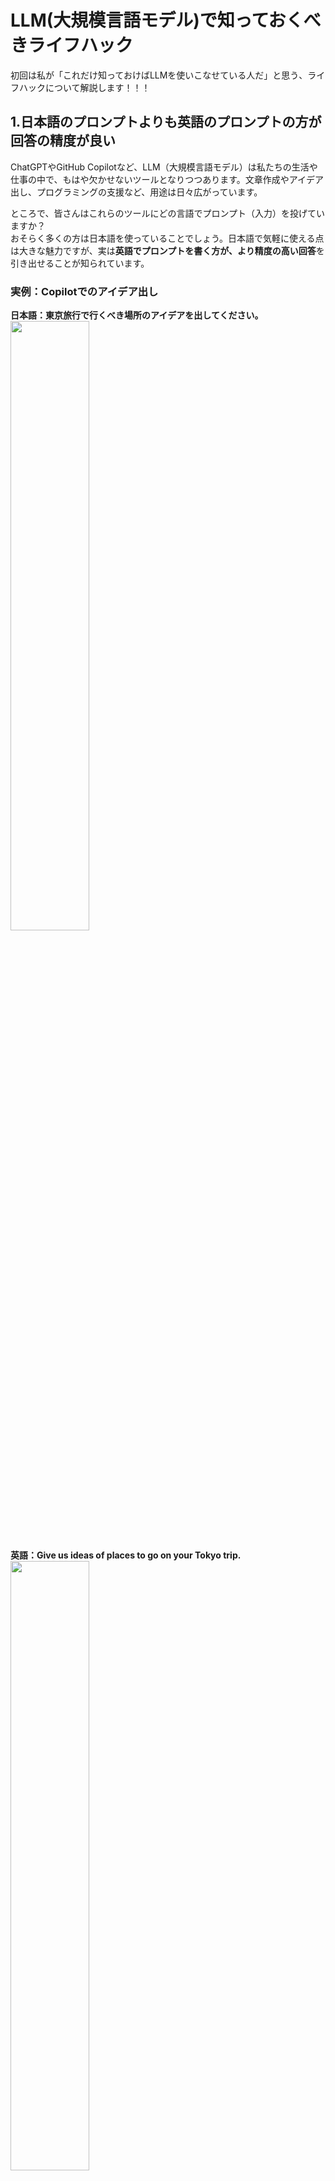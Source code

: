 # LLM(大規模言語モデル)で知っておくべきライフハック
初回は私が「これだけ知っておけばLLMを使いこなせている人だ」と思う、ライフハックについて解説します！！！

## 1.日本語のプロンプトよりも英語のプロンプトの方が回答の精度が良い
ChatGPTやGitHub Copilotなど、LLM（大規模言語モデル）は私たちの生活や仕事の中で、もはや欠かせないツールとなりつつあります。文章作成やアイデア出し、プログラミングの支援など、用途は日々広がっています。  

ところで、皆さんはこれらのツールにどの言語でプロンプト（入力）を投げていますか？  
おそらく多くの方は日本語を使っていることでしょう。日本語で気軽に使える点は大きな魅力ですが、実は**英語でプロンプトを書く方が、より精度の高い回答**を引き出せることが知られています。  

### 実例：Copilotでのアイデア出し  

**日本語：東京旅行で行くべき場所のアイデアを出してください。**  
<img src = "https://github.com/user-attachments/assets/5566fcfe-6f43-4c6d-a15a-27eecfdf13df" width = 50%>

**英語：Give us ideas of places to go on your Tokyo trip.**  
<img src = "https://github.com/user-attachments/assets/46699cc4-3fe7-404e-911d-fdab96dd8c13" width = 50%>

いかがでしょうか。  
日本語でのプロンプトではざっくりとした情報を教えてくれますが、英語の方がより具体的・詳細かつ多くの引用情報を元に出力してくれます。  
プロンプトから得られる意図としては、行くべき場所として具体的なものを求めていると感じられますので、英語の方が高い精度でプロンプトを読み取ってくれていませんか？  

これはなぜでしょうか？  

私はこれに二つの理由があると考えています。

---
### ①英語の方が学習データが多い
LLMの学習データはネット上にある膨大な量の文書データから構成されています。  
例えば、Google検索やWikipedia等です。  
身近なwikipediaでは日本語よりも明らかに英語の記事のほうが多いですよね！  
つまり学習データの大半は英語で構成されています。  
英語で入力されたプロンプトの方が、モデルにとって「自然で理解しやすい」構造になっており、その分的確な文脈把握や推論が行われやすくなっています。

---
### ②日本語が難しすぎる
日本語は難しすぎるというのもあります。
例えば、英語で”I”とは自分自身を指す一人称ですが、同じ意味を示す言葉が日本語では”わたし、私、わし、俺、僕、拙者、我”などなど枚挙に暇がないほどたくさんあります。  
自然言語処理においては文章の持つ意味を我々のようには扱えませんので、これらに関連はあってもうまく学習させることが難しいと言われています。  

他には、日本語には単語の間に**空白**がありませんよね。  
英語は単語の間にスペースがあるので一つの単語がどこからどこまでか分かり易いですが、日本語にはそのようなシステムはありません。  
自然言語処理では単語間の関連を学習するので、そもそも文章を単語に分割する(**Tokenize**)という処理が必要になります。  
これが中々面倒かつ精度が低いという問題があります。  
英語ではそもそもこんな処理を行わなくても空白が単語がどこからどこまでかを規定してくれるのでわかりやすいんですよね！  

よって、比較的分かり易い英語の方がモデルとしての完成度が高いというわけです！

-------
### 実用的なハック：英語が苦手でも大丈夫！
「英語で書いたほうがいいのは分かったけど、自信がない…」という方も多いかもしれません。  
そんなときは、まず日本語で書いてから、それをChatGPTやDeepLに英訳してもらうという方法がおすすめです。  

例：

> 日本語：「子育て中のママ向けの時短レシピアプリのアイデアを出して」  
> → ChatGPTやDeepL,Google翻訳で英語にする  
> → 英語に変換されたプロンプトで再度アイデアを求める  

これだけでも出力の質がグッと向上します。


## 2.曖昧な質問より「役割＋目的＋条件」を明確にすると効果倍増！
LLMを上手に使うためにはプロンプトにも工夫をします。  
これは英語でプロンプトを書くというだけでなく、**どんな役割をAIに持たせたいか**を明確にすることです！  
ChatGPTやCopilotはあなたのバックグラウンドを全く知りません。  
にも拘わらず、それをあたかも当たり前のようにプロンプトせず、アイデア出しを依頼してもなかなか思う様な出力はしてくれません。  
そこで、漠然とした指示よりも、**具体的な役割・目的・制約条件**を与えましょう。  
そうすると、より精度の高い応答が得られます。  

悪い例：  
　「いい感じの研究テーマを考えて」  
 >  × 「いい感じ」ってどういう意味？目新しさがあるということ？それとも社会に役立つということ？  
 >  × 「研究テーマ」ってどの分野の？社会学？生物学？宇宙工学？  
 >  ×　｢考えて｣というのは漠然とし過ぎていないか？どの様な情報が欲しいのか？  


良い例：  
　「あなたは○○株式会社の研究員です。△△の分野において□□をターゲットとした、食品に実装できる成分の研究を行いたいと考えています。最新の研究論文を元に新規性の高い研究テーマとその概要をいくつか提案してください。」  
 >  ✓ どんな研究テーマを提案してほしいか明確  
 >  ✓ 相手に持たせる役割が明瞭で具体的    
 >  ✓ 出力してほしい情報を宣言している

ここに使いやすいプロンプトフォーマットを置いておきますね  

```
あなたは[役割]です。以下の[目的]で、[条件]を守りながら、[出力形式]で答えてください。
目的：[例：就活用の自己PRを作成する]
条件：[例：200文字以内、ポジティブな印象、簡潔に]
出力形式：[例：箇条書き、ストーリースタイル、表形式など]
```

-------
### 実用的なハック：役割の粒度は？
LLMに何らかの役割を与えるとき、その内容を細かくしすぎるのも考え物です。  
例えば、あなたがある会社で遺伝子工学の研究を行っており、**全く新しい**分野での研究アイデアを模索しているとしましょう。  
そんな時に「あなたは○○株式会社での遺伝子工学者です。」とプロンプトしてしまうと、「○○株式会社」や「遺伝子工学」という単語に引っ張られた出力をしてしまうことでしょう。  


なので、与える役割は欲しい情報がどの程度入力した単語と関連するかも考えましょう。  
例えば、「○○株式会社」が化学メーカーなら「化学メーカー」と入力し、「遺伝子工学者」は「研究者」と言い換えれば視野を拡げた出力をしてくれます。

つまり、与える情報の粒度は細かければ細かいほどいいというわけではなく、**必要な情報が与えられる最大限の大きさ**と考えましょう！！！  

---
## 3. 長文の資料は「段階的プロンプト」で入力したほうがいい
ChatGPTやCopilotとは会話しながらほしい情報を出力させるようにしましょう。  
欲しい情報の粒度が細かすぎるあまり一度のプロンプト量が多くなってしまう事や、要約させたい文章量が多すぎるというのはLLMの初心者にはありがちです。
あまりにも長すぎると本当に必要な情報が抜け落ちてしまうことがあります。  
特に精度の高い文章要約を求める際には一度にすべての情報を入れるのではなく、3~4パラグラフずつ要約させましょう。  
そして最後に全体を要約させれば、正確で網羅的な要約を出力してくれるはずです！  

粒度の細かい情報を出力させるときにも役割や目的・制約条件を小出しにするのも有効です！  
また、出力が思ったようなものでない場合にも、それを修正するように働きかけてみましょう。  

### 実例：長文の要約
「吾輩は猫である」の内容を要約したい！とあなたが思ったとします。  

悪い例：  
　「一　吾輩は猫である。---中略---ありがたいありがたい。を要約してください。」   
 >  × プロンプトが長すぎる  
 >  × これでは全体の要約とはならず、一部の情報に偏重する可能性がある     

良い例：  
　「一　吾輩は猫である。---後略--- を要約してください」    
 　｢二　吾輩は新年来多少有名になったので、猫ながらちょっと鼻が高く感ぜらるるのはありがたい。---後略---　を要約してください｣    
  ･･･  
  「以上１１章の起承転結を纏めてください」  
 >  ✓ 長すぎる文章を断片化   
 >  ✓ 最後にパラグラフごとの要約を要約することで全体を踏まえた出力が可能になる  


特に、実験手法やストーリーを理解したい論文要約を行う際にはセクションやパラグラフごとにプロンプトすることが有効です！  
研究全体について細かくメモリに記録してくれるため、より高い精度で要約してくれます！


------


## 4. 画像でプロンプトを行ってもいい
プロンプトは必ずしも言語化しなくてはならないということはありません。  
昨今のLLMの進化により、画像を入力することも可能になっています。  

手持ちの表や図について聞きたいのに、なかなか言語化が難しく、ChatGPTやCopilotの使用をあきらめた経験はありませんか？  
そんなときには画像で入力することも視野に入れてみましょう。  

言葉よりも解像度は下がってしまうかもしれませんが、想像以上に理解してくれますよ！  

---
### 実例１：複雑な図表のまとめ
例えば、PI3K-Akt signal pathwayの画像をここに示します。  
<img src= "https://github.com/user-attachments/assets/1a5be90d-904c-4a9e-91c1-59b060dd005b" width = 50%>  
([https://jp.sinobiological.com/pathways/akt-signaling-pathway]　より引用)  
PI3K-Akt signal pathwayは非常に基本的な細胞増殖やタンパク質合成に関連する経路ではありますが、ここに記されているすべての情報をプロンプトするのは現実的とは到底思えませんよね...  

では実際にCopilotにプロンプトしてみましょう。  
プロンプト：**[画像] この画像の内容についてまとめてください**  
今回は、そもそも生物学の画像かどうかまで判断できるということを示したいので言葉は最小限にしました！  
<img src = "https://github.com/user-attachments/assets/29bae518-f28a-4ae6-97e2-28b05c7aa5f6" width = 50%>  

いかがでしょうか。  
画像が何の分野について書かれているか、それが何を意味しているかを完璧に把握し、それの内容について解説してくれました！  
ありがたいですね...  

---
### 実例２：作成中の図表の客観的な評価
他にも、あなたがもしパワポ等でFigureを作製している中で、それの視認性がわからないということに出くわしたとしましょう。  
そんな時にも、修正案や**修正後の画像**も出力してくれるんです！  

例えば、視認性が明らかに悪いパワポをここに示します。  
<img src = "https://github.com/user-attachments/assets/f6e098cc-9659-4e7c-8652-c4391b7ab982" width = 50%>  
これをCopilotにプロンプトし、視認性が悪いと思われたら修正してもらいましょう。  

プロンプト：**[画像] こちらは現在作成中のパワーポイントの雛形です。視認性に問題はないでしょうか。問題がある場合には視認性がよくなるようにどのようにすればよいかの案と、それを満たした雛形の例を画像として出力してください。**  

<details><summary>出力</summary>
画像を確認したところ、以下の視認性に関するポイントが見受けられました：

---

### 🔍 **視認性の評価**

#### ✅ 良い点：
- 箇条書きが整っており、情報が整理されている。
- レイアウトがシンプルで、内容に集中しやすい。

#### ⚠️ 改善が必要な点：
1. **フォントサイズと種類**  
   → 現在のフォントサイズがやや小さく、遠くからの視認性が低い可能性があります。  
   → フォント種類も視認性の高い「メイリオ」や「游ゴシック」などに変更すると効果的です。

2. **色のコントラスト**  
   → 背景と文字色のコントラストが弱い場合、読みづらくなります。  
   → 白背景に黒文字、または濃い背景に白文字など、明確なコントラストを推奨します。

3. **余白と行間**  
   → 行間が詰まりすぎていると、情報が密集して見えるため、適度な余白を設けると視認性が向上します。

4. **タイトルや強調の工夫**  
   → スライドのタイトルが目立っていないため、フォントサイズや色で強調すると良いです。

---

### 💡 **改善案のまとめ**
- フォントサイズ：最低でも24pt以上
- フォント種類：メイリオ、游ゴシックなど
- 色使い：背景と文字のコントラストを強く
- 行間：1.5倍程度に設定
- タイトル：太字＋色変更で強調

---

次に、これらの改善案を反映した雛形の例を画像として生成します。少々お待ちください。

こちらが、視認性を高めるための改善案を反映したパワーポイント雛形の例です。画像の生成が完了するまで少々お待ちください。  
<img src = "https://github.com/user-attachments/assets/e5ef49d9-c786-447c-9a30-a1cfb9ef8e27" width = 50%>

</details>

---  

いかがでしょうか。  
明らかに悪いコントラストだけでなく、視認性の問題としてフォントなどの要素も取り上げてくれました。  
さらに、それらの改善案を反映したパワポの画像までわかりやすく示してくれています！  

少し前までは画像の認識能はあまり高くなかったのですが、現在では考えられないほど高くなっています！！！  

このように、プロンプトは必ずしも言葉である必要はなく、画像での入力も選択肢の一つとして強力であることが伺えるかと思います！


## 5. ペルソナを与えることで回答スタイルを変化させられる
ChatGPTやCopilotで得られた回答が自分にはわかりづらかったり、専門用語が多すぎると感じたことはありませんか？  
LLMとのコミュニケーションを行う際には、相手に任意の**ペルソナ**を与えることができるんです！  

ペルソナとは、【2.曖昧な質問より「役割＋目的＋条件」を明確にすると効果倍増！】でも挙げた、持たせたい役割とほぼ同じと考えてもらってもいいですが、ここでは**出力形式を変えさせる**ための役割と考えてください。  

門外漢の分野ってどうしても難しい専門用語が多くて、なかなかわかりやすい説明は得られにくいもの。でも、**ペルソナを指定することで、LLMの語り口や説明の深さをコントロールすることができる**んです。

たとえば、以下のようなペルソナを指定してみましょう：

---

### ペルソナ指定の具体例

| 目的 | 指定するペルソナ | 効果 |
|------|------------------|------|
| 難しい内容をやさしく知りたい | 「小学生に教える先生として説明して」 | 専門用語を避け、たとえ話を交えて説明してくれる |
| 専門的な視点がほしい | 「大学教授として解説してください」 | 詳細で学術的な説明が得られる |
| 実務的なアドバイスがほしい | 「現場経験10年のエンジニアとして答えて」 | 実践的で現実的な視点が得られる |
| ユーモアがほしい | 「漫才師のように面白く説明して」 | 笑いを交えた軽快な説明になる |
| 相談に乗ってほしい | 「親身なカウンセラーとして話を聞いて」 | 共感的でやさしい語り口になる |


### ペルソナ指定のコツ

- **「あなたは〇〇です」**　という形で始めると効果的。
- **専門性・立場・性格**などを組み合わせると、より細かく調整可能。
  - 例：「優しくて親しみやすいIT講師として、初心者向けに説明してください」
- **出力形式と組み合わせる**とさらに便利。
  - 例：「あなたは中学生の理科の先生です。この内容を箇条書きで説明してください」


### 応用テクニック

- **複数のペルソナで比較**：「専門家と初心者、それぞれの視点で説明して」
- **ペルソナを変えて再質問**：「今度は別の立場で説明してもらえますか？」
- **キャラクター風に**：「ドラえもん風に説明して」「戦国武将っぽく語って」

このように、ペルソナを活用することで、**自分にとって最も理解しやすい形で情報を引き出すことができる**んです。  
LLMは「どんなふうに話してほしいか」を伝えることで、まるで話し相手を選べるような柔軟さを発揮します。  

---
### 実用的なハック：研究発表練習としても...？  
今やChatGPTやCopilotでは音声入力ができることをご存じですか？  
「音声入力なんていつ使うかわかんない」という方もいらっしゃることと思います。  
しかし、ペルソナ指定とうまく組み合わせることで、音声入力は研究発表やプレゼン練習の強力なツールになるんです！

たとえば、**「あなたは厳しい学会の審査員です。私の発表に対して質問してください。」** や **「あなたは生物学分野に疎い面接官です。私の発表に対して質問してください。」** とペルソナを指定し、音声入力で自分の研究内容を話します。  
すると、LLMがリアルタイムでフィードバックや質問を返してくれるんです！  

これをもとに改善提案などを受けることもできるので、研究発表の練習とブラッシュアップを一人で行うこともできちゃいます！！！  

これを応用し、
> ・英語での発表練習：「あなたは国際学会の審査員です。英語で発表しますので、発音や構成を評価してください。」  
> ・初心者向けの説明練習：「あなたは高校生です。この研究内容をわかりやすく説明できているか教えてください。」  
> ・時間制限付きプレゼン：「5分以内で説明します。時間内に収まっているか確認してください。」  

とペルソナ指定してみるのもいいですね。

社長や上長に発表する前には是非ともLLMを使ってみてはいかがでしょうか。



## まとめ
1. LLMの機能をより強力に使うなら、英語でプロンプトする！
2. LLMでは「役割＋目的＋条件」を指定するとより精度が上がる！
3. 長文は一気にプロンプトしない！
4. 画像でもプロンプトできる！
5. ペルソナ指定し、回答条件を決める！
